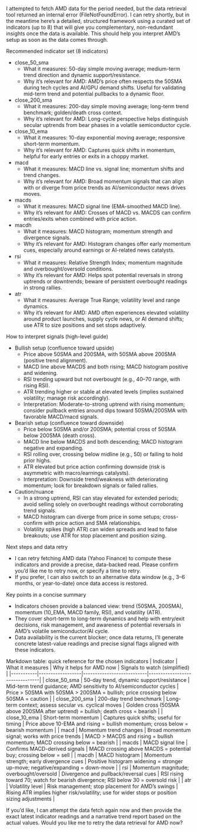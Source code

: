 I attempted to fetch AMD data for the period needed, but the data retrieval tool returned an internal error (FileNotFoundError). I can retry shortly, but in the meantime here’s a detailed, structured framework using a curated set of indicators (up to 8) that will give you complementary, non-redundant insights once the data is available. This should help you interpret AMD’s setup as soon as the data comes through.

Recommended indicator set (8 indicators)
- close_50_sma
  - What it measures: 50-day simple moving average; medium-term trend direction and dynamic support/resistance.
  - Why it’s relevant for AMD: AMD’s price often respects the 50SMA during tech cycles and AI/GPU demand shifts. Useful for validating mid-term trend and potential pullbacks to a dynamic floor.
- close_200_sma
  - What it measures: 200-day simple moving average; long-term trend benchmark; golden/death cross context.
  - Why it’s relevant for AMD: Long-cycle perspective helps distinguish secular uptrends from bear phases in a volatile semiconductor cycle.
- close_10_ema
  - What it measures: 10-day exponential moving average; responsive short-term momentum.
  - Why it’s relevant for AMD: Captures quick shifts in momentum, helpful for early entries or exits in a choppy market.
- macd
  - What it measures: MACD line vs. signal line; momentum shifts and trend changes.
  - Why it’s relevant for AMD: Broad momentum signals that can align with or diverge from price trends as AI/semiconductor news drives moves.
- macds
  - What it measures: MACD signal line (EMA-smoothed MACD line).
  - Why it’s relevant for AMD: Crosses of MACD vs. MACDS can confirm entries/exits when combined with price action.
- macdh
  - What it measures: MACD histogram; momentum strength and divergence signals.
  - Why it’s relevant for AMD: Histogram changes offer early momentum cues, especially around earnings or AI-related news catalysts.
- rsi
  - What it measures: Relative Strength Index; momentum magnitude and overbought/oversold conditions.
  - Why it’s relevant for AMD: Helps spot potential reversals in strong uptrends or downtrends; beware of persistent overbought readings in strong rallies.
- atr
  - What it measures: Average True Range; volatility level and range dynamics.
  - Why it’s relevant for AMD: AMD often experiences elevated volatility around product launches, supply cycle news, or AI demand shifts; use ATR to size positions and set stops adaptively.

How to interpret signals (high-level guide)
- Bullish setup (confluence toward upside)
  - Price above 50SMA and 200SMA, with 50SMA above 200SMA (positive trend alignment).
  - MACD line above MACDS and both rising; MACD histogram positive and widening.
  - RSI trending upward but not overbought (e.g., 40–70 range, with rising RSI).
  - ATR trending higher or stable at elevated levels (implies sustained volatility; manage risk accordingly).
  - Interpretation: Moderate-to-strong uptrend with rising momentum; consider pullback entries around dips toward 50SMA/200SMA with favorable MACD/macd signals.
- Bearish setup (confluence toward downside)
  - Price below 50SMA and/or 200SMA; potential cross of 50SMA below 200SMA (death cross).
  - MACD line below MACDS and both descending; MACD histogram negative and expanding.
  - RSI rolling over, crossing below midline (e.g., 50) or failing to hold prior highs.
  - ATR elevated but price action confirming downside (risk is asymmetric with macro/earnings catalysts).
  - Interpretation: Downside trend/weakness with deteriorating momentum; look for breakdown signals or failed rallies.
- Caution/nuance
  - In a strong uptrend, RSI can stay elevated for extended periods; avoid selling solely on overbought readings without corroborating trend signals.
  - MACD histogram can diverge from price in some setups; cross-confirm with price action and SMA relationships.
  - Volatility spikes (high ATR) can widen spreads and lead to false breakouts; use ATR for stop placement and position sizing.

Next steps and data retry
- I can retry fetching AMD data (Yahoo Finance) to compute these indicators and provide a precise, data-backed read. Please confirm you’d like me to retry now, or specify a time to retry.
- If you prefer, I can also switch to an alternative data window (e.g., 3–6 months, or year-to-date) once data access is restored.

Key points in a concise summary
- Indicators chosen provide a balanced view: trend (50SMA, 200SMA), momentum (10_EMA, MACD family, RSI), and volatility (ATR).
- They cover short-term to long-term dynamics and help with entry/exit decisions, risk management, and awareness of potential reversals in AMD’s volatile semiconductor/AI cycle.
- Data availability is the current blocker; once data returns, I’ll generate concrete latest-value readings and precise signal flags aligned with these indicators.

Markdown table: quick reference for the chosen indicators
| Indicator | What it measures | Why it helps for AMD now | Signals to watch (simplified) |
|-----------|------------------|---------------------------|--------------------------------|
| close_50_sma | 50-day trend, dynamic support/resistance | Mid-term trend guidance; AMD sensitivity to AI/semiconductor cycles | Price > 50SMA with 50SMA > 200SMA = bullish; price crossing below 50SMA = caution |
| close_200_sma | 200-day trend benchmark | Long-term context; assess secular vs. cyclical moves | Golden cross (50SMA above 200SMA after uptrend) = bullish; death cross = bearish |
| close_10_ema | Short-term momentum | Captures quick shifts; useful for timing | Price above 10-EMA and rising = bullish momentum; cross below = bearish momentum |
| macd | Momentum trend changes | Broad momentum signal; works with price trends | MACD > MACDS and rising = bullish momentum; MACD crossing below = bearish |
| macds | MACD signal line | Confirms MACD-derived signals | MACD crossing above MACDS = potential buy; crossing below = sell |
| macdh | MACD histogram | Momentum strength; early divergence cues | Positive histogram widening = stronger up-move; negative/expanding = down-move |
| rsi | Momentum magnitude; overbought/oversold | Divergence and pullback/reversal cues | RSI rising toward 70; watch for bearish divergence; RSI below 30 = oversold risk |
| atr | Volatility level | Risk management; stop placement for AMD’s swings | Rising ATR implies higher risk/volatility; use for wider stops or position sizing adjustments |

If you’d like, I can attempt the data fetch again now and then provide the exact latest indicator readings and a narrative trend report based on the actual values. Would you like me to retry the data retrieval for AMD now?